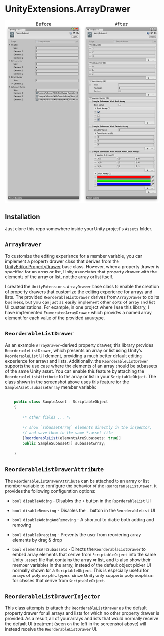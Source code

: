 # UnityExtensions.ArrayDrawer

![Before & After](Before-After.png)

## Installation

Just clone this repo somewhere inside your Unity project's `Assets` folder.

## `ArrayDrawer`

To customize the editing experience for a member variable, you can implement a property drawer class that derives from the [UnityEditor.PropertyDrawer](https://docs.unity3d.com/ScriptReference/PropertyDrawer.html) base class.  However, when a property drawer is specified for an array or list, Unity associates that property drawer with the elements of the array or list, not the array or list itself.

I created the `UnityExtensions.ArrayDrawer` base class to enable the creation of property drawers that customize the editing experience for arrays and lists.  The provided `ReorderableListDrawer` derives from `ArrayDrawer` to do its business, but you can just as easily implement other sorts of array and list UI customizations.  For example, in one project where I use this library, I have implemented `EnumeratedArrayDrawer` which provides a named array element for each value of the provided `enum` type.

## `ReorderableListDrawer`

As an example `ArrayDrawer`-derived property drawer, this library provides `ReorderableListDrawer`, which presents an array or list using Unity's `ReorderableList` UI element, providing a much better default editing experience for arrays and lists.  Additionally, the `ReorderableListDrawer` supports the use case where the elements of an array should be subassets of the same Unity asset.  You can enable this feature by attaching the `ReorderableListAttribute` to the array or list in your `ScriptableObject`. The class shown in the screenshot above uses this feature for the `SampleAsset.subassetArray` member variable:

```cs

    public class SampleAsset : ScriptableObject
    {

        /* other fields ... */

        // show `subassetArray` elements directly in the inspector,
        // and save them to the same *.asset file
        [ReorderableList(elementsAreSubassets: true)]
        public SampleSubasset[] subassetArray;

    }

```

## `ReorderableListDrawerAttribute`

The `ReorderableListDrawerAttribute` can be attached to an array or list member variable to configure the behavior of the `ReorderableListDrawer`.  It provides the following configuration options:

* `bool disableAdding` - Disables the `+` button in the `ReorderableList` UI

* `bool disableRemoving` - Disables the `-` button in the `ReorderableList` UI

* `bool disableAddingAndRemoving` - A shortcut to diable both adding and removing

* `bool disableDragging` - Prevents the user from reordering array elements by drag & drop

* `bool elementsAreSubassets` - Directs the `ReorderableListDrawer` to embed array elements that derive from `ScriptableObject` into the same Unity `.asset` file that contains the array or list, and to also show their member variables in the array, instead of the default object picker UI normally shown for a `ScriptableObject`.  This is especially useful for arrays of polymorphic types, since Unity only supports polymorphism for classes that derive from `ScriptableObject`.

## `ReorderableListDrawerInjector`

This class attempts to attach the `ReorderableListDrawer` as the default property drawer for all arrays and lists for which no other property drawer is provided.  As a result, all of your arrays and lists that would normally receive the default UI treatment (seen on the left in the screenshot above) will instead receive the `ReorderableListDrawer` UI.